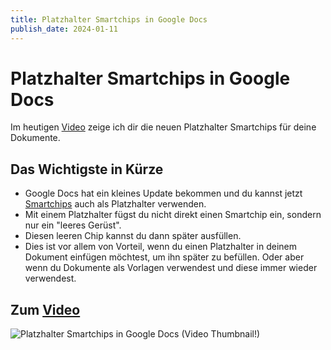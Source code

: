```yaml
---
title: Platzhalter Smartchips in Google Docs
publish_date: 2024-01-11
---
```


# Platzhalter Smartchips in Google Docs

Im heutigen [Video](https://youtu.be/-NjJO6_mGrk) zeige ich dir die neuen Platzhalter Smartchips für deine Dokumente. 

## Das Wichtigste in Kürze

- Google Docs hat ein kleines Update bekommen und du kannst jetzt [Smartchips](https://youtu.be/urHaQcMeOVA) auch als Platzhalter verwenden.
- Mit einem Platzhalter fügst du nicht direkt einen Smartchip ein, sondern nur ein "leeres Gerüst".
- Diesen leeren Chip kannst du dann später ausfüllen.
- Dies ist vor allem von Vorteil, wenn du einen Platzhalter in deinem Dokument einfügen möchtest, um ihn später zu befüllen. Oder aber wenn du Dokumente als Vorlagen verwendest und diese immer wieder verwendest.

## Zum [Video](https://youtu.be/-NjJO6_mGrk)

![Platzhalter Smartchips in Google Docs (Video Thumbnail!)](../../thumbnails/Fertig548.jpg "Platzhalter Smartchips in Google Docs (Video Thumbnail!)")